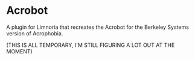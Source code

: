 # Acrobot
A plugin for Limnoria that recreates the Acrobot for the Berkeley Systems version of Acrophobia.

(THIS IS ALL TEMPORARY, I'M STILL FIGURING A LOT OUT AT THE MOMENT)
